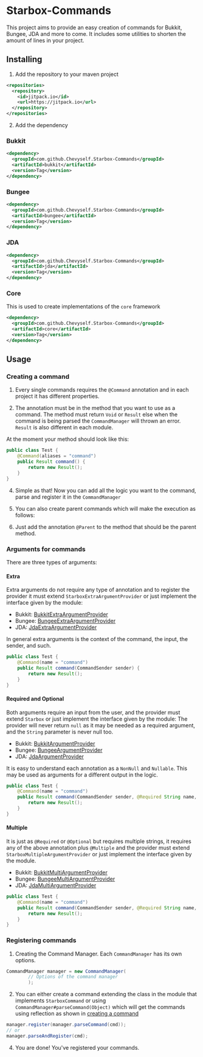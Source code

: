 # Starbox-Commands

This project aims to provide an easy creation of commands for Bukkit, Bungee, JDA and more to come. It includes some utilities to shorten the amount of lines in your project.

## Installing

1. Add the repository to your maven project

```xml
<repositories>
  <repository>
    <id>jitpack.io</id>
    <url>https://jitpack.io</url>
  </repository>
</repositories>
```

2. Add the dependency
   
### Bukkit

```xml
<dependency>
  <groupId>com.github.Chevyself.Starbox-Commands</groupId>
  <artifactId>bukkit</artifactId>
  <version>Tag</version>
</dependency>
```

### Bungee

```xml
<dependency>
  <groupId>com.github.Chevyself.Starbox-Commands</groupId>
  <artifactId>bungee</artifactId>
  <version>Tag</version>
</dependency>
```

### JDA

```xml
<dependency>
  <groupId>com.github.Chevyself.Starbox-Commands</groupId>
  <artifactId>jda</artifactId>
  <version>Tag</version>
</dependency>
```

### Core

This is used to create implementations of the `core` framework

```xml
<dependency>
  <groupId>com.github.Chevyself.Starbox-Commands</groupId>
  <artifactId>core</artifactId>
  <version>Tag</version>
</dependency>
```

## Usage

### Creating a command

1. Every single commands requires the `@Command` annotation and in each project it has different properties.
   
2. The annotation must be in the method that you want to use as a command. The method must return `Void` or `Result` else
when the command is being parsed the `CommandManager` will thrown an error. `Result` is also different in each module.
   
At the moment your method should look like this:

```java
public class Test {
    @Command(aliases = "command")
    public Result command() {
        return new Result();
    }
}
```

4. Simple as that! Now you can add all the logic you want to the command, parse and register it  in the `CommandManager`

5. You can also create parent commands which will make the execution as follows:

> <prefix><parent> <command>

6. Just add the annotation `@Parent` to the method that should be the parent method.

### Arguments for commands

There are three types of arguments:

#### Extra

Extra arguments do not require any type of annotation and to register the provider it must extend `StarboxExtraArgumentProvider`
or just implement the interface given by the module:

* Bukkit: [BukkitExtraArgumentProvider](https://github.com/Chevyself/Starbox-Commands/blob/master/bukkit/src/main/java/me/googas/commands/bukkit/providers/type/BukkitExtraArgumentProvider.java)
* Bungee: [BungeeExtraArgumentProvider](https://github.com/Chevyself/Starbox-Commands/blob/master/bungee/src/main/java/me/googas/commands/bungee/providers/type/BungeeExtraArgumentProvider.java)
* JDA: [JdaExtraArgumentProvider](https://github.com/Chevyself/Starbox-Commands/blob/master/jda/src/main/java/me/googas/commands/jda/providers/type/JdaExtraArgumentProvider.java)

In general extra arguments is the context of the command, the input, the sender, and such.

```java
public class Test {
    @Command(name = "command")
    public Result command(CommandSender sender) {
        return new Result();
    }
}
```

#### Required and Optional

Both arguments require an input from the user, and the provider must extend `Starbox` or just implement the interface given by the module: The provider will never
return `null` as it may be needed as a required argument, and the `String` parameter is never null too.

* Bukkit: [BukkitArgumentProvider](https://github.com/Chevyself/Starbox-Commands/blob/master/bukkit/src/main/java/me/googas/commands/bukkit/providers/type/BukkitArgumentProvider.java)
* Bungee: [BungeeArgumentProvider](https://github.com/Chevyself/Starbox-Commands/blob/master/bungee/src/main/java/me/googas/commands/bungee/providers/type/BungeeArgumentProvider.java)
* JDA: [JdaArgumentProvider](https://github.com/Chevyself/Starbox-Commands/blob/master/jda/src/main/java/me/googas/commands/jda/providers/type/JdaArgumentProvider.java)

It is easy to understand each annotation as a `NonNull` and `Nullable`. This may be used as arguments for a different
output in the logic.

```java
public class Test {
    @Command(name = "command")
    public Result command(CommandSender sender, @Required String name, @Optional long size) {
        return new Result();
    }
}            
```            

#### Multiple

It is just as `@Required` or `@Optional` but requires multiple strings, it requires any of the above annotation plus
`@Multiple` and the provider must extend `StarboxMultipleArgumentProvider` or just implement the interface given by the module.

* Bukkit: [BukkitMultiArgumentProvider](https://github.com/Chevyself/Starbox-Commands/blob/master/bukkit/src/main/java/me/googas/commands/bukkit/providers/type/BukkitMultiArgumentProvider.java)
* Bungee: [BungeeMultiArgumentProvider](https://github.com/Chevyself/Starbox-Commands/blob/master/bungee/src/main/java/me/googas/commands/bungee/providers/type/BungeeMultiArgumentProvider.java)
* JDA: [JdaMultiArgumentProvider](https://github.com/Chevyself/Starbox-Commands/blob/master/jda/src/main/java/me/googas/commands/jda/providers/type/JdaMultiArgumentProvider.java)

```java
public class Test {
    @Command(name = "command")
    public Result command(CommandSender sender, @Required String name, @Optional long size, @Multiple @Optional JoinedStrings args) {
        return new Result();
    }
}            
```    

### Registering commands

1. Creating the Command Manager. Each `CommandManager` has its own options.

```java
CommandManager manager = new CommandManager(
        // Options of the command manager
        );
```

2. You can either create a command extending the class in the module that implements `StarboxCommand` or using `CommandManager#parseCommand(Object)` which will get the commands using 
reflection as shown in [creating a command](#creating-a-command)

```java
manager.register(manager.parseCommand(cmd));
// or
manager.parseAndRegister(cmd);
```

4. You are done! You've registered your commands.